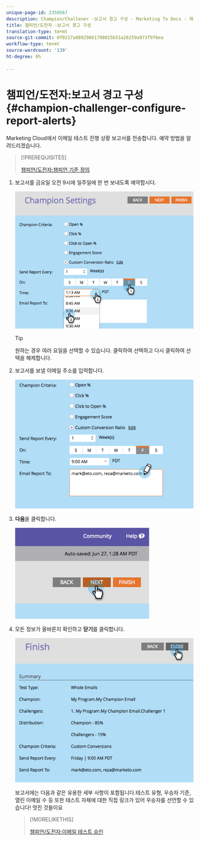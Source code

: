 ```yaml
---
unique-page-id: 2359567
description: Champion/Challener -보고서 경고 구성 - Marketing To Docs - 제품 설명서
title: 챔피언/도전자 -보고서 경고 구성
translation-type: tm+mt
source-git-commit: 0f0217a88929661798015b51a26259a973f9f6ea
workflow-type: tm+mt
source-wordcount: '139'
ht-degree: 0%

---
```



# 챔피언/도전자:보고서 경고 구성 {#champion-challenger-configure-report-alerts}

Marketing Cloud에서 이메일 테스트 진행 상황 보고서를 전송합니다. 예약 방법을 알려드리겠습니다.

>[!PREREQUISITES]
>
>[챔피언/도전자:챔피언 기준 정의](/help/marketo/product-docs/email-marketing/general/functions-in-the-editor/email-tests-champion-challenger/champion-challenger-define-champion-criteria.md)

1. 보고서를 금요일 오전 9시에 일주일에 한 번 보내도록 예약합시다.

   ![](assets/image2014-9-15-13-3a12-3a56.png)

   >[!TIP]
   >
   >원하는 경우 여러 요일을 선택할 수 있습니다. 클릭하여 선택하고 다시 클릭하여 선택을 해제합니다.

1. 보고서를 보낼 이메일 주소를 입력합니다.

   ![](assets/image2014-9-15-13-3a13-3a7.png)

1. **다음**&#x200B;을 클릭합니다.

   ![](assets/image2014-9-15-13-3a18-3a30.png)

1. 모든 정보가 올바른지 확인하고 **닫기**&#x200B;를 클릭합니다.

   ![](assets/image2014-9-15-13-3a18-3a41.png)

   보고서에는 다음과 같은 유용한 세부 사항이 포함됩니다.테스트 유형, 우승자 기준, 열린 이메일 수 등 또한 테스트 자체에 대한 직접 링크가 있어 우승자를 선언할 수 있습니다! 멋진 것들이요

   >[!MORELIKETHIS]
   >
   >[챔피언/도전자:이메일 테스트 승인](/help/marketo/product-docs/email-marketing/general/functions-in-the-editor/email-tests-champion-challenger/champion-challenger-approve-your-email-test.md)
